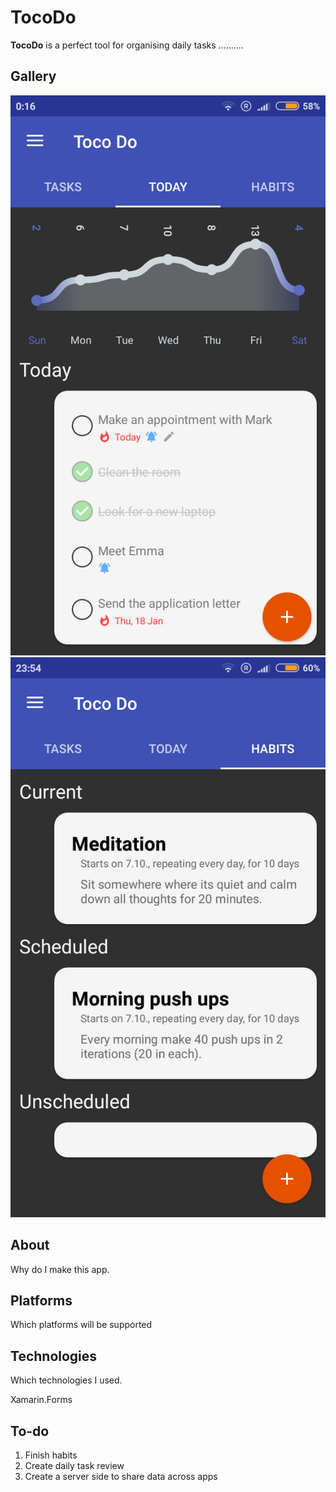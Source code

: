 # TocoDo

**TocoDo** is a perfect tool for organising daily tasks ..........

## Gallery

![gallery](Documentation/Images/Screenshots/TodayPage.png)
![gallery](Documentation/Images/Screenshots/HabitsPage.png)

## About

Why do I make this app.

## Platforms

Which platforms will be supported

## Technologies

Which technologies I used.

Xamarin.Forms

## To-do

1) Finish habits
2) Create daily task review
3) Create a server side to share data across apps
